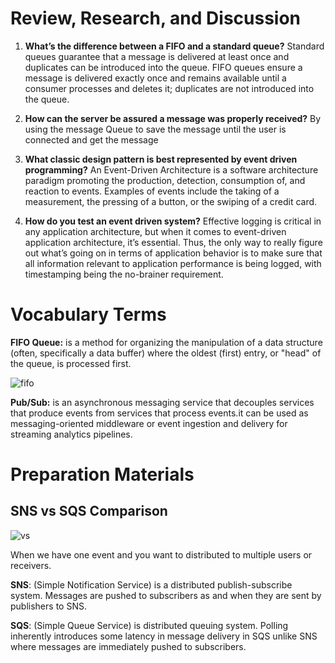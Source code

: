 # Review, Research, and Discussion

1. **What’s the difference between a FIFO and a standard queue?**
Standard queues guarantee that a message is delivered at least once and duplicates can be introduced into the queue. FIFO queues ensure a message is delivered exactly once and remains available until a consumer processes and deletes it; duplicates are not introduced into the queue.

2. **How can the server be assured a message was properly received?**
By using the message Queue to save the message until the user is connected and get the message

3. **What classic design pattern is best represented by event driven programming?**
An Event-Driven Architecture is a software architecture paradigm promoting the production, detection, consumption of, and reaction to events. Examples of events include the taking of a measurement, the pressing of a button, or the swiping of a credit card.

4. **How do you test an event driven system?**
Effective logging is critical in any application architecture, but when it comes to event-driven application architecture, it’s essential. Thus, the only way to really figure out what’s going on in terms of application behavior is to make sure that all information relevant to application performance is being logged, with timestamping being the no-brainer requirement.

# Vocabulary Terms

**FIFO Queue:** is a method for organizing the manipulation of a data structure (often, specifically a data buffer) where the oldest (first) entry, or "head" of the queue, is processed first.

![fifo](https://upload.wikimedia.org/wikipedia/commons/thumb/5/52/Data_Queue.svg/1200px-Data_Queue.svg.png)

**Pub/Sub:** is an asynchronous messaging service that decouples services that produce events from services that process events.it can be used as messaging-oriented middleware or event ingestion and delivery for streaming analytics pipelines.

# Preparation Materials

## SNS vs SQS Comparison
![vs](https://miro.medium.com/max/1004/1*mdUPKzrfJFuXa4d43KhKUQ.png)

When we have one event and you want to distributed to multiple users or receivers.

**SNS**: (Simple Notification Service) is a distributed publish-subscribe system. Messages are pushed to subscribers as and when they are sent by publishers to SNS. 

**SQS**: (Simple Queue Service) is distributed queuing system. Polling inherently introduces some latency in message delivery in SQS unlike SNS where messages are immediately pushed to subscribers.